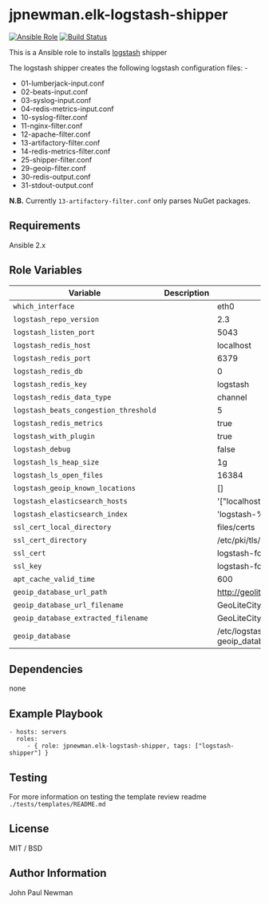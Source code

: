 # jpnewman.elk-logstash-shipper

[![Ansible Role](https://img.shields.io/ansible/role/9591.svg?maxAge=2592000)](https://galaxy.ansible.com/jpnewman/elk-logstash-shipper/)
[![Build Status](https://travis-ci.org/jpnewman/ansible-role-elk-logstash-shipper.svg?branch=master)](https://travis-ci.org/jpnewman/ansible-role-elk-logstash-shipper)

This is a Ansible role to installs [logstash](https://www.elastic.co/products/logstash) shipper

The logstash shipper creates the following logstash configuration files: -

- 01-lumberjack-input.conf
- 02-beats-input.conf
- 03-syslog-input.conf
- 04-redis-metrics-input.conf
- 10-syslog-filter.conf
- 11-nginx-filter.conf
- 12-apache-filter.conf
- 13-artifactory-filter.conf
- 14-redis-metrics-filter.conf
- 25-shipper-filter.conf
- 29-geoip-filter.conf
- 30-redis-output.conf
- 31-stdout-output.conf

**N.B.** Currently ```13-artifactory-filter.conf``` only parses NuGet packages.

## Requirements

Ansible 2.x

## Role Variables

|Variable|Description|Default|
|---|---|---|
|```which_interface```||eth0|
|```logstash_repo_version```||2.3|
|```logstash_listen_port```||5043|
|```logstash_redis_host```||localhost|
|```logstash_redis_port```||6379|
|```logstash_redis_db```||0|
|```logstash_redis_key```||logstash|
|```logstash_redis_data_type```||channel|
|```logstash_beats_congestion_threshold```||5|
|```logstash_redis_metrics```||true|
|```logstash_with_plugin```||true|
|```logstash_debug```||false|
|```logstash_ls_heap_size```||1g|
|```logstash_ls_open_files```||16384|
|```logstash_geoip_known_locations```||[]|
|```logstash_elasticsearch_hosts```||'["localhost:9200"]'|
|```logstash_elasticsearch_index```||'logstash-%{+YYYY.MM.dd}'|
|```ssl_cert_local_directory```||files/certs|
|```ssl_cert_directory```||/etc/pki/tls/certs|
|```ssl_cert```||logstash-forwarder.crt|
|```ssl_key```||logstash-forwarder.key|
|```apt_cache_valid_time```||600|
|```geoip_database_url_path```||http://geolite.maxmind.com/download/geoip/database|
|```geoip_database_url_filename```||GeoLiteCity.dat.gz|
|```geoip_database_extracted_filename```||GeoLiteCity.dat|
|```geoip_database```||/etc/logstash/geoip/{{ geoip_database_extracted_filename }}|

## Dependencies

none

## Example Playbook

    - hosts: servers
      roles:
         - { role: jpnewman.elk-logstash-shipper, tags: ["logstash-shipper"] }

## Testing

For more information on testing the template review readme ```./tests/templates/README.md```

## License

MIT / BSD

## Author Information

John Paul Newman
